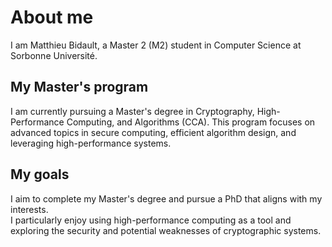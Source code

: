 # About me

I am Matthieu Bidault, a Master 2 (M2) student in Computer Science at Sorbonne Université.

## My Master's program

I am currently pursuing a Master's degree in Cryptography, High-Performance Computing, and Algorithms (CCA). This program focuses on advanced topics in secure computing, efficient algorithm design, and leveraging high-performance systems.

## My goals

I aim to complete my Master's degree and pursue a PhD that aligns with my interests.  
I particularly enjoy using high-performance computing as a tool and exploring the security and potential weaknesses of cryptographic systems.
